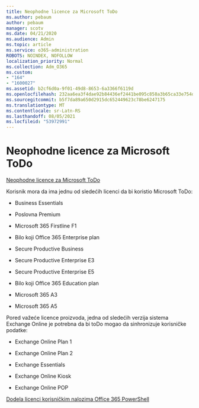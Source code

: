 ```yaml
---
title: Neophodne licence za Microsoft ToDo
ms.author: pebaum
author: pebaum
manager: scotv
ms.date: 04/21/2020
ms.audience: Admin
ms.topic: article
ms.service: o365-administration
ROBOTS: NOINDEX, NOFOLLOW
localization_priority: Normal
ms.collection: Adm_O365
ms.custom:
- "164"
- "1600027"
ms.assetid: b2cf6d0a-9f01-49d8-8653-6a3366f6119d
ms.openlocfilehash: 232aa6ea3f4dae92b84436ef2441be095c858a3b65ca33e754d802f39edc2097
ms.sourcegitcommit: b5f7da89a650d2915dc652449623c78be6247175
ms.translationtype: MT
ms.contentlocale: sr-Latn-RS
ms.lasthandoff: 08/05/2021
ms.locfileid: "53972991"
---
```

# <a name="required-licenses-for-microsoft-todo"></a>Neophodne licence za Microsoft ToDo

[Neophodne licence za Microsoft ToDo](https://support.office.com/article/381e9d1b-c500-49b5-973e-890fd86528d7.aspx)
  
Korisnik mora da ima jednu od sledećih licenci da bi koristio Microsoft ToDo:
  
- Business Essentials

- Poslovna Premium

- Microsoft 365 Firstline F1

- Bilo koji Office 365 Enterprise plan

- Secure Productive Business

- Secure Productive Enterprise E3

- Secure Productive Enterprise E5

- Bilo koji Office 365 Education plan

- Microsoft 365 A3

- Microsoft 365 A5

Pored važeće licence proizvoda, jedna od sledećih verzija sistema Exchange Online je potrebna da bi toDo mogao da sinhronizuje korisničke podatke:
  
- Exchange Online Plan 1

- Exchange Online Plan 2

- Exchange Essentials

- Exchange Online Kiosk

- Exchange Online POP

[Dodela licenci korisničkim nalozima Office 365 PowerShell](https://docs.microsoft.com/office365/enterprise/powershell/assign-licenses-to-user-accounts-with-office-365-powershell )
  